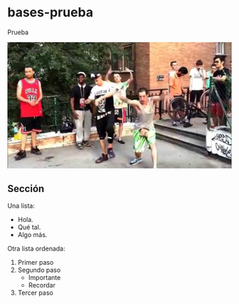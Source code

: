 # bases-prueba
Prueba

![La época dorada de youtube](foto1.jpg)

## Sección
Una lista:
- Hola.
- Qué tal.
- Algo más.

Otra lista ordenada:
1. Primer paso
2. Segundo paso
   - Importante
   - Recordar
3. Tercer paso
